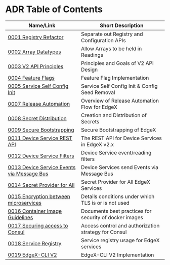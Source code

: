 # ADR Table of Contents

| Name/Link                                                            | Short Description                               |
| -------------------------------------------------------------------- | ----------------------------------------------- |
| [0001 Registry Refactor](./adr/0001-Registy-Refactor.md)             | Separate out Registry and Configuration APIs    |
| [0002 Array Datatypes](./adr/device-service/0002-Array-Datatypes.md) | Allow Arrays to be held in Readings             |
| [0003 V2 API Principles](./adr/core/0003-V2-API-Principles.md)       | Principles and Goals of V2 API Design           |
| [0004 Feature Flags](./adr/0004-Feature-Flags.md)                    | Feature Flag Implementation                     |
| [0005 Service Self Config Init](./adr/0005-Service-Self-Config.md)   | Service Self Config Init & Config Seed Removal  |
| [0007 Release Automation](./adr/devops/0007-Release-Automation.md)   | Overview of Release Automation Flow for EdgeX   |
| [0008 Secret Distribution](./adr/security/0008-Secret-Creation-and-Distribution.md)            | Creation and Distribution of Secrets                    |
| [0009 Secure Bootstrapping](./adr/security/0009-Secure-Bootstrapping.md)                       | Secure Bootstrapping of EdgeX                           |
| [0011 Device Service REST API](./adr/device-service/0011-DeviceService-Rest-API.md)            | The REST API for Device Services in EdgeX v2.x          |
| [0012 Device Service Filters](./adr/device-service/0012-DeviceService-Filters.md)              | Device Service event/reading filters  |
| [0013 Device Service Events via Message Bus](./adr/013-Device-Service-Events-Message-Bus.md)   | Device Services send Events via Message Bus             |
| [0014 Secret Provider for All](./adr/014-Secret-Provider-For-All.md)                           | Secret Provider for All EdgeX Services                  |
| [0015 Encryption between microservices](./adr/security/0015-in-cluster-tls.md)                 | Details conditions under which TLS is or is not used    |
| [0016 Container Image Guidelines](./adr/security/0016-docker-image-guidelines.md)              | Documents best practices for security of docker images  |
| [0017 Securing access to Consul](./adr/security/0017-consul-security.md)                       | Access control and authorization strategy for Consul    |
| [0018 Service Registry](./adr/0018-Service-Registry.md)                                        | Service registry usage for EdgeX services               |
| [0019 EdgeX-CLI V2](./adr/core/0019-EdgeX-CLI-V2.md)                                                | EdgeX-CLI V2 Implementation                             |